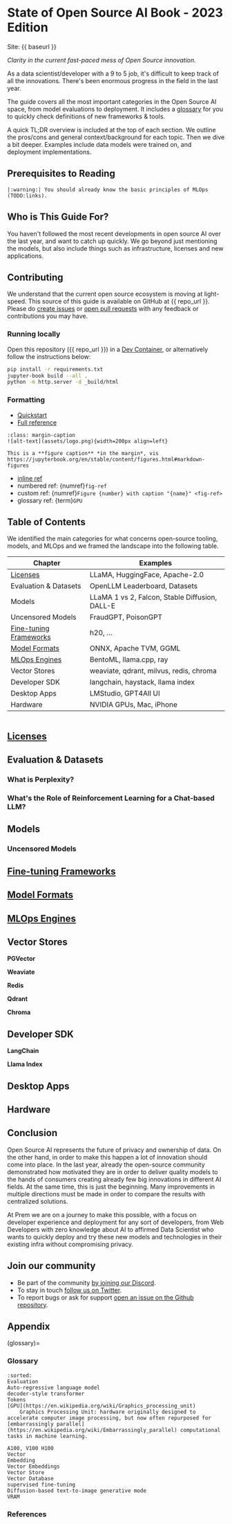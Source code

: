 # State of Open Source AI Book - 2023 Edition

Site: {{ baseurl }}

*Clarity in the current fast-paced mess of Open Source innovation.*

As a data scientist/developer with a 9 to 5 job, it's difficult to keep track of all the innovations. There's been enormous progress in the field in the last year.

The guide covers all the most important categories in the Open Source AI space, from model evaluations to deployment. It includes a [glossary](glossary) for you to quickly check definitions of new frameworks & tools.

A quick TL;DR overview is included at the top of each section. We outline the pros/cons and general context/background for each topic. Then we dive a bit deeper. Examples include data models were trained on, and deployment implementations.

## Prerequisites to Reading

```{eval-rst}
|:warning:| You should already know the basic principles of MLOps (TODO:links).
```

## Who is This Guide For?

You haven't followed the most recent developments in open source AI over the last year, and want to catch up quickly.
We go beyond just mentioning the models, but also include things such as infrastructure, licenses and new applications.

## Contributing

We understand that the current open source ecosystem is moving at light-speed. This source of this guide is available on GitHub at {{ repo_url }}. Please do [create issues](https://docs.github.com/en/issues/tracking-your-work-with-issues/creating-an-issue) or [open pull requests](https://docs.github.com/en/get-started/quickstart/contributing-to-projects) with any feedback or contributions you may have.

### Running locally

Open this repository ({{ repo_url }}) in a [Dev Container](https://containers.dev), or alternatively follow the instructions below:

```sh
pip install -r requirements.txt
jupyter-book build --all .
python -m http.server -d _build/html
```

### Formatting

- [Quickstart](https://jupyterbook.org/en/stable/reference/cheatsheet.html)
- [Full reference](https://jupyterbook.org/en/stable/content/myst.html)

```{figure-md} fig-ref
:class: margin-caption
![alt-text](assets/logo.png){width=200px align=left}

This is a **figure caption** *in the margin*, vis https://jupyterbook.org/en/stable/content/figures.html#markdown-figures
```

- [inline ref](fig-ref)
- numbered ref: {numref}`fig-ref`
- custom ref: {numref}`Figure {number} with caption "{name}" <fig-ref>`
- glossary ref: {term}`GPU`

## Table of Contents

We identified the main categories for what concerns open-source tooling, models, and MLOps and we framed the landscape into the following table.

Chapter | Examples
---|---
[Licenses](licenses) | LLaMA, HuggingFace, Apache-2.0
Evaluation & Datasets | OpenLLM Leaderboard, Datasets
Models | LLaMA 1 vs 2, Falcon, Stable Diffusion, DALL-E
Uncensored Models | FraudGPT, PoisonGPT
[Fine-tuning Frameworks](fine-tuning) | h20, ...
[Model Formats](model-formats) | ONNX, Apache TVM, GGML
[MLOps Engines](mlops-engines) | BentoML, llama.cpp, ray
Vector Stores | weaviate, qdrant, milvus, redis, chroma
Developer SDK | langchain, haystack, llama index
Desktop Apps | LMStudio, GPT4All UI
Hardware | NVIDIA GPUs, Mac, iPhone

```{tableofcontents}
```

## [Licenses](licenses)

## Evaluation & Datasets

### What is Perplexity?

### What's the Role of Reinforcement Learning for a Chat-based LLM?

## Models

### Uncensored Models

## [Fine-tuning Frameworks](fine-tuning)

## [Model Formats](model-formats)

## [MLOps Engines](mlops-engines)

## Vector Stores

**PGVector**

**Weaviate**

**Redis**

**Qdrant**

**Chroma**

## Developer SDK

**LangChain**

**Llama Index**

## Desktop Apps

## Hardware

## Conclusion

Open Source AI represents the future of privacy and ownership of data. On the other hand, in order to make this happen a lot of innovation should come into place. In the last year, already the open-source community demonstrated how motivated they are in order to deliver quality models to the hands of consumers creating already few big innovations in different AI fields. At the same time, this is just the beginning. Many improvements in multiple directions must be made in order to compare the results with centralized solutions.

At Prem we are on a journey to make this possible, with a focus on developer experience and deployment for any sort of developers, from Web Developers with zero knowledge about AI to affirmed Data Scientist who wants to quickly deploy and try these new models and technologies in their existing infra without compromising privacy.

## Join our community

- Be part of the community [by joining our Discord](https://discord.com/invite/kpKk6vYVAn).
- To stay in touch [follow us on Twitter](https://twitter.com/premai_io).
- To report bugs or ask for support [open an issue on the Github repository](https://github.com/premAI-io/prem-app).

## Appendix

(glossary)=
### Glossary

```{glossary}
:sorted:
Evaluation
Auto-regressive language model
decoder-style transformer
Tokens
[GPU](https://en.wikipedia.org/wiki/Graphics_processing_unit)
    Graphics Processing Unit: hardware originally designed to accelerate computer image processing, but now often repurposed for [embarrassingly parallel](https://en.wikipedia.org/wiki/Embarrassingly_parallel) computational tasks in machine learning.

A100, V100 H100
Vector
Embedding
Vector Embeddings
Vector Store
Vector Database
supervised fine-tuning
Diffusion-based text-to-image generative mode
VRAM
```

### References

```{bibliography}
```
